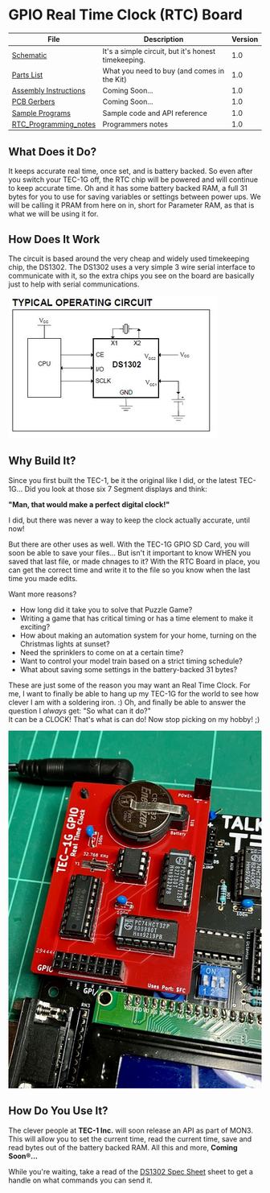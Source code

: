 # GPIO Real Time Clock (RTC) Board
| File | Description | Version |
|---|---|---|
| [Schematic](TEC-1G_GPIO_RTC_Schematic_v1-0.pdf) | It's a simple circuit, but it's honest timekeeping. | 1.0 |
| [Parts List](./Partslist.md) | What you need to buy (and comes in the Kit) | 1.0 |
| [Assembly Instructions](./Assembly.md) | Coming Soon... | 1.0 |
| [PCB Gerbers]() | Coming Soon... | 1.0 |
| [Sample Programs](./Programs/) | Sample code and API reference | 1.0 |
| [RTC_Programming_notes](./RTC_Programming_notes.md) | Programmers notes | 1.0 |

## What Does it Do?
It keeps accurate real time, once set, and is battery backed. So even after you switch your TEC-1G off, 
the RTC chip will be powered and will continue to keep accurate time. Oh and it has some battery backed RAM,
a full 31 bytes for you to use for saving variables or settings between power ups. 
We will be calling it PRAM from here on in, short for Parameter RAM, as that is what we will be using it for.

## How Does It Work
The circuit is based around the very cheap and widely used timekeeping chip, the DS1302. 
The DS1302 uses a very simple 3 wire serial interface to communicate with it, so the extra chips you see on the board are basically
just to help with serial communications.

![RTC Circuit](pictures/RTC_Circuit.jpg)

## Why Build It?
Since you first built the TEC-1, be it the original like I did, or the latest TEC-1G... Did you look at those six 7 Segment displays
and think:

<b>"Man, that would make a perfect digital clock!"</b>

I did, but there was never a way to keep the clock actually accurate, until now!

But there are other uses as well. With the TEC-1G GPIO SD Card, you will soon be able to save your files... 
But isn't it important to know WHEN you saved that last file, or made chnages to it?
With the RTC Board in place, you can get the correct time and write it to the file so you know when the last time you made edits.

Want more reasons? 
- How long did it take you to solve that Puzzle Game?
- Writing a game that has critical timing or has a time element to make it exciting?
- How about making an automation system for your home, turning on the Christmas lights at sunset?
- Need the sprinklers to come on at a certain time?
- Want to control your model train based on a strict timing schedule?
- What about saving some settings in the battery-backed 31 bytes?

These are just some of the reason you may want an Real Time Clock. 
For me, I want to finally be able to hang up my TEC-1G for the world to see how clever I am with a soldering iron. :)
Oh, and finally be able to answer the question I *always* get: "So what can it do?"<br>
It can be a CLOCK! That's what is can do! Now stop picking on my hobby! ;)

![TEC-1G GPIO RTC](pictures/TEC-1G_GPIO_RTC-Board.jpg)

## How Do You Use It?
The clever people at <b>TEC-1 Inc.</b> will soon release an API as part of MON3.
This will allow you to set the current time, read the current time, save and read bytes out of the battery backed RAM.
All this and more, <b>Coming Soon®...</b>

While you're waiting, take a read of the [DS1302 Spec Sheet](./DS1302_RTC_Timekeeper.pdf) sheet to get a handle on what commands you can send it.
